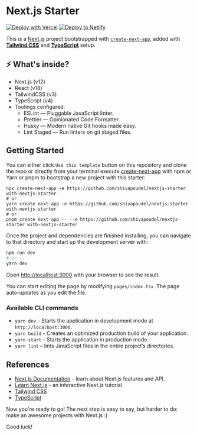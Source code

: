 # Next.js Starter

[![Deploy with Vercel](https://vercel.com/button)](https://vercel.com/new/git/external?repository-url=https://github.com/shivapoudel/nextjs-starter&project-name=with-nextjs-starter&repository-name=with-nextjs-starter) [![Deploy to Netlify](https://www.netlify.com/img/deploy/button.svg)](https://app.netlify.com/start/deploy?repository=https://github.com/shivapoudel/nextjs-starter)

This is a [Next.js](https://nextjs.org/) project bootstrapped with [`create-next-app`](https://github.com/vercel/next.js/tree/canary/packages/create-next-app), added with [**Tailwind CSS**](https://tailwindcss.com) and [**TypeScript**](https://www.typescriptlang.org) setup.

## ⚡️ What's inside?

- Next.js (v12)
- React (v18)
- TailwindCSS (v3)
- TypeScript (v4)
- Toolings configured:
  - ESLint — Pluggable JavaScript linter.
  - Prettier — Opinionated Code Formatter.
  - Husky — Modern native Git hooks made easy.
  - Lint Staged — Run linters on git staged files.

## Getting Started

You can either click `Use this template` button on this repository and clone the repo or directly from your terminal execute [create-next-app](https://github.com/vercel/next.js/tree/canary/packages/create-next-app) with npm or Yarn or pnpm to bootstrap a new project with this starter:

```
npx create-next-app -e https://github.com/shivapoudel/nextjs-starter with-nextjs-starter
# or
yarn create next-app -e https://github.com/shivapoudel/nextjs-starter with-nextjs-starter
# or
pnpm create next-app -- --e https://github.com/shivapoudel/nextjs-starter with-nextjs-starter
```

Once the project and dependencies are finished installing, you can navigate to that directory and start up the development server with:

```bash
npm run dev
# or
yarn dev
```

Open [http://localhost:3000](http://localhost:3000) with your browser to see the result.

You can start editing the page by modifying `pages/index.tsx`. The page auto-updates as you edit the file.

### Available CLI commands

- `yarn dev` - Starts the application in development mode at `http://localhost:3000`.
- `yarn build` - Creates an optimized production build of your application.
- `yarn start` - Starts the application in production mode.
- `yarn lint` – lints JavaScript files in the entire project’s directories.

## References

- [Next.js Documentation](https://nextjs.org/docs) - learn about Next.js features and API.
- [Learn Next.js](https://nextjs.org/learn) - an interactive Next.js tutorial.
- [Tailwind CSS](https://tailwindcss.com)
- [TypeScript](https://www.typescriptlang.org)

Now you're ready to go! The next step is easy to say, but harder to do: make an awesome projects with Next.js :)

Good luck!
